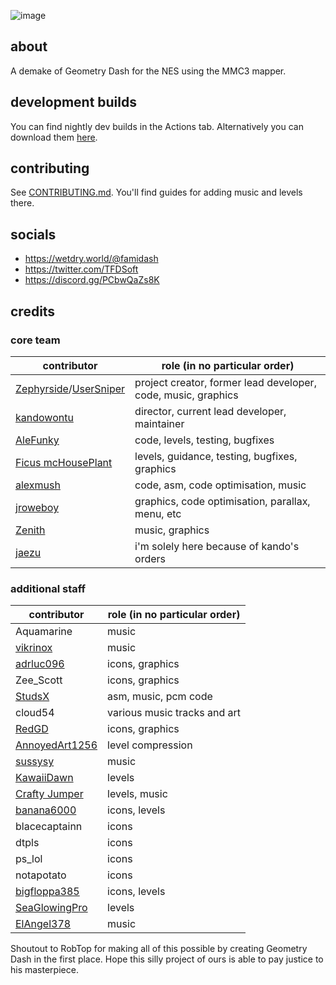 ![image](https://github.com/user-attachments/assets/ad35e664-ddb0-45d6-b716-8ff3e80df00b)
## about

A demake of Geometry Dash for the NES using the MMC3 mapper.

## development builds

You can find nightly dev builds in the Actions tab. Alternatively you can download them [here](https://nightly.link/tfdsoft/famidash/workflows/main/main/famidash.nes.zip).

## contributing

See [CONTRIBUTING.md](CONTRIBUTING.md). You'll find guides for adding music and levels there.

## socials

- https://wetdry.world/@famidash
- https://twitter.com/TFDSoft
- https://discord.gg/PCbwQaZs8K

## credits
### core team

|contributor|role (in no particular order)|
|---|---|
|[Zephyrside](https://github.com/zephyrside)/[UserSniper](https://github.com/usersniper)|project creator, former lead developer, code, music, graphics|
|[kandowontu](https://github.com/kandowontu)|director, current lead developer, maintainer|
|[AleFunky](https://github.com/PinguLinux)|code, levels, testing, bugfixes|
|[Ficus mcHousePlant](https://github.com/FicusmcHousePlant)|levels, guidance, testing, bugfixes, graphics|
|[alexmush](https://github.com/ADM228)|code, asm, code optimisation, music|
|[jroweboy](https://github.com/jroweboy)|graphics, code optimisation, parallax, menu, etc|
|[Zenith](https://github.com/ZenithNeko)|music, graphics|
|[jaezu](https://github.com/jaezudev)|i'm solely here because of kando's orders|

### additional staff

|contributor|role (in no particular order)|
|---|---|
|Aquamarine|music|
|[vikrinox](https://github.com/Vickerinox)|music|
|[adrluc096](https://github.com/123456oil)|icons, graphics|
|Zee_Scott|icons, graphics|
|[StudsX](https://github.com/smbhacks)|asm, music, pcm code|
|cloud54|various music tracks and art|
|[RedGD](https://github.com/RedGeometryDash)|icons, graphics|
|[AnnoyedArt1256](https://github.com/AnnoyedArt1256)|level compression|
|[sussysy](https://github.com/VECTREX45)|music|
|[KawaiiDawn](https://github.com/Astroclimber26)|levels|
|[Crafty Jumper](https://github.com/Crafty-Jumper)|levels, music|
|[banana6000](https://github.com/xXFamidash_Fan69Xx)|icons, levels|
|blacecaptainn|icons|
|dtpls|icons|
|ps_lol|icons|
|notapotato|icons|
|[bigfloppa385](https://github.com/Nintendo-Bro385)|icons, levels|
|[SeaGlowingPro](https://github.com/SeaGlowingPro)|levels|
|[ElAngel378](https://github.com/ElAngel378)|music|


Shoutout to RobTop for making all of this possible by creating Geometry Dash in the first place. Hope this silly project of ours is able to pay justice to his masterpiece.

